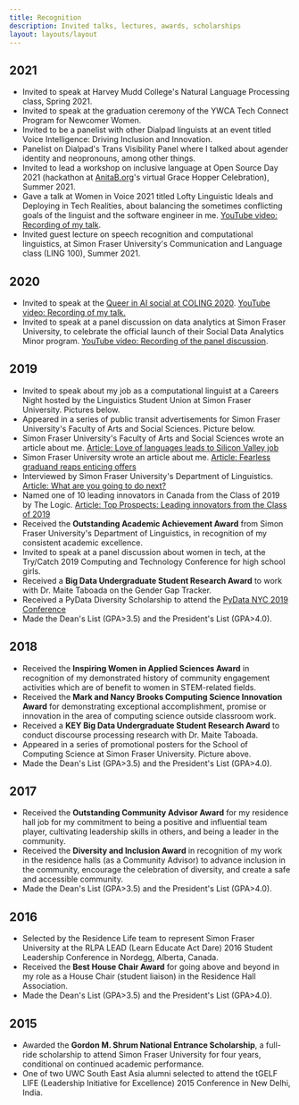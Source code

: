 ```yaml
---
title: Recognition
description: Invited talks, lectures, awards, scholarships
layout: layouts/layout
---
```


<div class="section">

## 2021

- Invited to speak at Harvey Mudd College's Natural Language
  Processing class, Spring 2021.
- Invited to speak at the graduation ceremony of the YWCA Tech Connect
  Program for Newcomer Women.
- Invited to be a panelist with other Dialpad linguists at an event
  titled Voice Intelligence: Driving Inclusion and Innovation.
- Panelist on Dialpad's Trans Visibility Panel where I talked about
  agender identity and neopronouns, among other things.
- Invited to lead a workshop on inclusive language at Open Source Day
  2021 (hackathon at [AnitaB.org](https://anitab.org/)'s virtual Grace Hopper Celebration),
  Summer 2021.
- Gave a talk at Women in Voice 2021 titled Lofty Linguistic Ideals
  and Deploying in Tech Realities, about balancing the sometimes
  conflicting goals of the linguist and the software engineer in me.
  [YouTube video: Recording of my talk](https://www.youtube.com/watch?v=DNrr0RLab0o&feature=youtu.be).
- Invited guest lecture on speech recognition and computational
  linguistics, at Simon Fraser University's Communication and Language
  class (LING 100), Summer 2021.

</div>

<div class="section">

## 2020

- Invited to speak at the [Queer in AI social at COLING
  2020](https://sites.google.com/view/queer-in-ai/coling-2020).
  [YouTube video: Recording of my
  talk.](https://www.youtube.com/watch?v=LMrGz1scSN8)
- Invited to speak at a panel discussion on data analytics at Simon
  Fraser University, to celebrate the official launch of their Social
  Data Analytics Minor program. [YouTube video: Recording of the panel
  discussion](https://www.youtube.com/watch?v=OTLUZK0JDIA&t=1953).

</div>

<div class="section">

## 2019

- Invited to speak about my job as a computational linguist at a
  Careers Night hosted by the Linguistics Student Union at Simon
  Fraser University. Pictures below.
- Appeared in a series of public transit advertisements for Simon
  Fraser University's Faculty of Arts and Social Sciences. Picture
  below.
- Simon Fraser University's Faculty of Arts and Social Sciences wrote
  an article about me. [Article: Love of languages leads to Silicon
  Valley
  job](https://www.sfu.ca/fass/news/2019/10/love-of-languages-leads-to-silicon-valley-job.html)
- Simon Fraser University wrote an article about me. [Article:
  Fearless graduand reaps enticing
  offers](https://www.sfu.ca/sfunews/stories/2019/06/convocation/fearless-graduand-reaps-enticing-offers.html)
- Interviewed by Simon Fraser University's Department of Linguistics.
  [Article: What are you going to do next?](http://www.sfu.ca/linguistics/events/-what-are-you-going-to-do-next-----vasundhara-gautam--spring-201.html)
- Named one of 10 leading innovators in Canada from the Class of 2019
  by The Logic. [Article: Top Prospects: Leading innovators from the
  Class of
  2019](https://thelogic.co/intelligence/top-prospects-leading-innovators-from-the-class-of-2019/)
- Received the **Outstanding Academic Achievement Award** from Simon
  Fraser University's Department of Linguistics, in recognition of my
  consistent academic excellence.
- Invited to speak at a panel discussion about women in tech, at the
  Try/Catch 2019 Computing and Technology Conference for high school
  girls.
- Received a **Big Data Undergraduate Student Research Award** to work
  with Dr. Maite Taboada on the Gender Gap Tracker.
- Received a PyData Diversity Scholarship to attend the [PyData NYC
  2019 Conference](https://pydata.org/nyc2019/)
- Made the Dean's List (GPA>3.5) and the President's List (GPA>4.0).

</div>

<div class="section">

## 2018

- Received the **Inspiring Women in Applied Sciences Award** in
  recognition of my demonstrated history of community engagement
  activities which are of benefit to women in STEM-related fields.
- Received the **Mark and Nancy Brooks Computing Science Innovation
  Award** for demonstrating exceptional accomplishment, promise or
  innovation in the area of computing science outside classroom work.
- Received a **KEY Big Data Undergraduate Student Research Award** to
  conduct discourse processing research with Dr. Maite Taboada.
- Appeared in a series of promotional posters for the School of
  Computing Science at Simon Fraser University. Picture above.
- Made the Dean's List (GPA>3.5) and the President's List (GPA>4.0).

</div>

<div class="section">

## 2017

- Received the **Outstanding Community Advisor Award** for my
  residence hall job for my commitment to being a positive and
  influential team player, cultivating leadership skills in others,
  and being a leader in the community.
- Received the **Diversity and Inclusion Award** in recognition of my
  work in the residence halls (as a Community Advisor) to advance
  inclusion in the community, encourage the celebration of diversity,
  and create a safe and accessible community.
- Made the Dean's List (GPA>3.5) and the President's List (GPA>4.0).

</div>

<div class="section">

## 2016

- Selected by the Residence Life team to represent Simon Fraser
  University at the RLPA LEAD (Learn Educate Act Dare) 2016 Student
  Leadership Conference in Nordegg, Alberta, Canada.
- Received the **Best House Chair Award** for going above and beyond
  in my role as a House Chair (student liaison) in the Residence Hall
  Association.
- Made the Dean's List (GPA>3.5) and the President's List (GPA>4.0).

</div>

<div class="section">

## 2015

- Awarded the **Gordon M. Shrum National Entrance Scholarship**, a
  full-ride scholarship to attend Simon Fraser University for four
  years, conditional on continued academic performance.
- One of two UWC South East Asia alumni selected to attend the tGELF
  LIFE (Leadership Initiative for Excellence) 2015 Conference in New
  Delhi, India.

</div>
